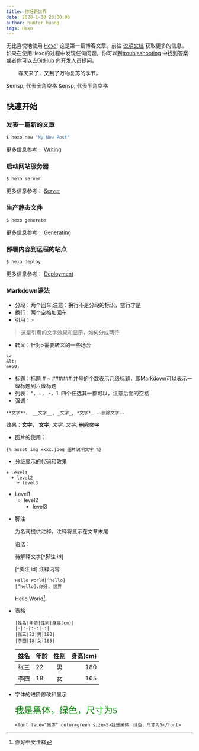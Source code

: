 ```yaml
---
title: 你好新世界
date: 2020-1-30 20:00:00
author: hunter huang
tags: Hexo
---
```

无比喜悦地使用 [Hexo](https://hexo.io/)! 这是第一篇博客文章。前往 [说明文档](https://hexo.io/docs/) 获取更多的信息。 如果在使用Hexo的过程中发现任何问题，你可以到[troubleshooting](https://hexo.io/docs/troubleshooting.html) 中找到答案或者你可以去[GitHub](https://github.com/hexojs/hexo/issues) 向开发人员提问。

&emsp;&emsp; 春天来了，又到了万物复苏的季节。
  
\&emsp; 代表全角空格 \&ensp; 代表半角空格

## 快速开始

### 发表一篇新的文章

``` bash
$ hexo new "My New Post"
```

更多信息参考： [Writing](https://hexo.io/docs/writing.html)

### 启动网站服务器

``` bash
$ hexo server
```

更多信息参考： [Server](https://hexo.io/docs/server.html)

### 生产静态文件

``` bash
$ hexo generate
```

更多信息参考： [Generating](https://hexo.io/docs/generating.html)

### 部署内容到远程的站点

``` bash
$ hexo deploy
```

更多信息参考： [Deployment](https://hexo.io/docs/one-command-deployment.html)

### Markdown语法
* 分段：两个回车,注意：换行不是分段的标识，空行才是
* 换行：两个空格加回车
* 引用：>
> 这是引用的文字效果和显示，如何分成两行
* 转义：针对>需要转义的一些场合
```
\<
&lt;
&#60;
```
* 标题：标题 # ~ ###### 井号的个数表示几级标题，即Markdown可以表示一级标题到六级标题
* 列表：*，+， -，1. 四个任选其一都可以，注意后面的空格
* 强调：
```
**文字**， __文字__, _文字_, *文字*, ~~删除文字~~
```
效果：**文字**， __文字__, _文字_, *文字*, ~~删除文字~~
* 图片的使用：
```
{% asset_img xxxx.jpeg 图片说明文字 %} 
```
* 分级显示的代码和效果
```
+ Level1
  + level2
    + level3 
```
+ Level1
  + level2
    + level3 


* 脚注
  
  为名词提供注释，注释将显示在文章末尾
    
    语法：
  
  待解释文字\[^脚注 id]
  
  \[^脚注 id]:注释内容
  ```
  Hello World[^hello]
  [^hello]:你好, 世界
  ```
  Hello World[^hello]
  [^hello]: 你好中文注释


* 表格
  ```
  |姓名|年龄|性别|身高(cm)|  
  |-|:-|:-:|-:|  
  |张三|22|男|180|  
  |李四|18|女|165|
  ```
  |姓名|年龄|性别|身高(cm)|  
  |-|:-|:-:|-:|  
  |张三|22|男|180|  
  |李四|18|女|165|

* 字体的进阶修改和显示
    
    <font face="黑体" color=green size=5>我是黑体，绿色，尺寸为5</font>
    ```
    <font face="黑体" color=green size=5>我是黑体，绿色，尺寸为5</font>
    ```
    